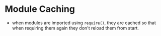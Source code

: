 # Module Caching
- when modules are imported using `require()`, they are cached so that when requiring them again they don't reload them from start.
